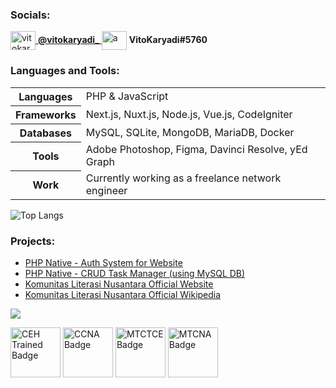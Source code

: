 <h3 align="left">Socials:</h3>
<p align="left">
<a href="https://instagram.com/vitokaryadi_" target="blank"><img align="center" src="https://raw.githubusercontent.com/rahuldkjain/github-profile-readme-generator/master/src/images/icons/Social/instagram.svg" alt="vitokaryadi_" height="30" width="40" /> <b>@vitokaryadi_</b> </a>
<a target="blank"><img align="center" src="https://raw.githubusercontent.com/rahuldkjain/github-profile-readme-generator/master/src/images/icons/Social/discord.svg" alt="a" height="30" width="40" /> <b>VitoKaryadi#5760</b> </a>
</p>

<h3 align="left">Languages and Tools:</h3>
<p align="left">
<table style="width:100%">
  <tr>
    <th>Languages</th>
    <td>PHP & JavaScript</td>
  </tr>
  <tr>
    <th>Frameworks</th>
    <td>Next.js, Nuxt.js, Node.js, Vue.js, CodeIgniter</td>
  </tr>
  <tr>
    <th>Databases</th>
    <td>MySQL, SQLite, MongoDB, MariaDB, Docker</td>
  </tr>
  <tr>
    <th>Tools</th>
    <td>Adobe Photoshop, Figma, Davinci Resolve, yEd Graph</td>
  </tr>
  <tr>
    <th>Work</th>
    <td>Currently working as a freelance network engineer</td>
  </tr>
</table>

![Top Langs](https://github-readme-stats.vercel.app/api/top-langs/?username=VitoKaryadi&count_private=true&theme=dark&hide_border=true&layout=compact)


<h3 align="left">Projects:</h3>
<p align="left">
<ul>
  <li><a href="https://github.com/VitoKaryadi/auth-system" target="blank">PHP Native - Auth System for Website</a></li>
  <li><a href="https://github.com/VitoKaryadi/task-manager" target="blank">PHP Native - CRUD Task Manager (using MySQL DB)</a></li>
  <li><a href="https://kln.or.id" target="blank">Komunitas Literasi Nusantara Official Website</a></li>
  <li><a href="https://kln.or.id/wiki" target="blank">Komunitas Literasi Nusantara Official Wikipedia</a></li>
</ul>
</p>

[![](https://visitcount.itsvg.in/api?id=VitoKaryadi&icon=0&color=0)](https://visitcount.itsvg.in)

<img src="https://github.com/user-attachments/assets/cbd31b1f-2711-4df8-8f13-4bb589416dac" alt="CEH Trained Badge" style="height: 80px; width:80px;"/>    <img src="https://github.com/user-attachments/assets/b8cbbcd2-8e74-44e3-9efb-98677c0609e8" alt="CCNA Badge" style="height: 80px;"/>    <img src="https://github.com/user-attachments/assets/4660ebb1-4037-4b0b-a913-893485ea12a1" alt="MTCTCE Badge" style="height: 80px;"/>    <img src="https://github.com/user-attachments/assets/076435da-76a4-4eed-9375-5252419a2aee" alt="MTCNA Badge" style="height: 80px;"/>
